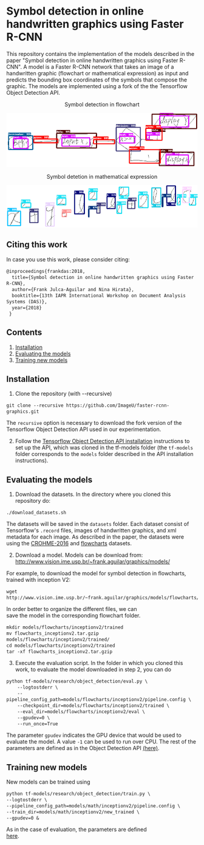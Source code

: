 # Symbol detection in online handwritten graphics using Faster R-CNN
This repository contains the implementation of the models 
described in the paper "Symbol detection in online handwritten graphics using Faster R-CNN". 
A model is a Faster R-CNN network that takes an image of a handwritten 
graphic (flowchart or mathematical expression) as 
input and predicts the bounding box coordinates of the symbols that 
compose the graphic. The models are implemented 
using a fork of the the Tensorflow Object Detection API.

<p align="center">
Symbol detection in flowchart
<br>

![](examples/inv-image-42.png)

</p>




<p align="center">
Symbol detetion in mathematical expression

<br>

![](examples/inv-image-8.png)
</p>
 


## Citing this work
In case you use this work, please consider citing:

```
@inproceedings{frankdas:2018,
  title={Symbol detection in online handwritten graphics using Faster R-CNN},
  author={Frank Julca-Aguilar and Nina Hirata},
  booktitle={13th IAPR International Workshop on Document Analysis Systems (DAS)},
  year={2018}
 }
```

## Contents
1. [Installation](#installation)
2. [Evaluating the models](#evaluating-the-models)
3. [Training new models](#training-new-models)

## Installation
1. Clone the repository (with --recursive)

```
git clone --recursive https://github.com/ImageU/faster-rcnn-graphics.git
```

The `recursive` option is necessary to download the fork version of 
the Tensorflow Object Detection API used in our experimentation.

2. Follow the [Tensorflow Object Detection API installation](https://github.com/tensorflow/models/blob/master/research/object_detection/g3doc/installation.md) 
instructions to set up the API, which was cloned in the tf-models folder (the `tf-models` 
folder corresponds to the `models` folder described in the API installation instructions).

## Evaluating the models
1. Download the datasets. In the directory where you cloned this repository do: 

```
./download_datasets.sh
```
The datasets will be saved in the `datasets` folder. 
Each dataset consist of Tensorflow's `.record` files, images of 
handwritten graphics, and xml metadata for each image.
As described in the paper, 
the datasets were using the 
[CROHME-2016](http://tc11.cvc.uab.es/datasets/ICFHR-CROHME-2016_1) and 
[flowcharts](http://ivc.univ-nantes.fr/en/databases/Flowchart/) datasets.  

2. Download a model.
Models can be download from: <http://www.vision.ime.usp.br/~frank.aguilar/graphics/models/>

For example, to download the model for symbol detection in flowcharts, trained with inception V2:
```
wget http://www.vision.ime.usp.br/~frank.aguilar/graphics/models/flowcharts/flowcharts_inceptionv2.tar.gzip
```

In order better to organize the different files, we can  
save the model in the corresponding flowchart folder.

```
mkdir models/flowcharts/inceptionv2/trained
mv flowcharts_inceptionv2.tar.gzip models/flowcharts/inceptionv2/trained/
cd models/flowcharts/inceptionv2/trained
tar -xf flowcharts_inceptionv2.tar.gzip
``` 

3. Execute the evaluation script. In the folder in which you cloned this work, 
to evaluate the model downloaded in step 2, you can do

```
python tf-models/research/object_detection/eval.py \
    --logtostderr \
    --pipeline_config_path=models/flowcharts/inceptionv2/pipeline.config \
    --checkpoint_dir=models/flowcharts/inceptionv2/trained \
    --eval_dir=models/flowcharts/inceptionv2/eval \ 
    --gpudev=0 \
    --run_once=True 
```
The parameter `gpudev` indicates the GPU device that would be used to
evaluate the model. A value `-1` can be used to run over CPU. 
The rest of the parameters are defined 
as in the Object Detection API [(here)](https://github.com/tensorflow/models/blob/master/research/object_detection/g3doc/running_locally.md).

## Training new models
New models can be trained using

```
python tf-models/research/object_detection/train.py \
--logtostderr \
--pipeline_config_path=models/math/inceptionv2/pipeline.config \
--train_dir=models/math/inceptionv2/new_trained \ 
--gpudev=0 &
```
As in the case of evaluation, the parameters are defined   
[here](https://github.com/tensorflow/models/blob/master/research/object_detection/g3doc/running_locally.md).




  




